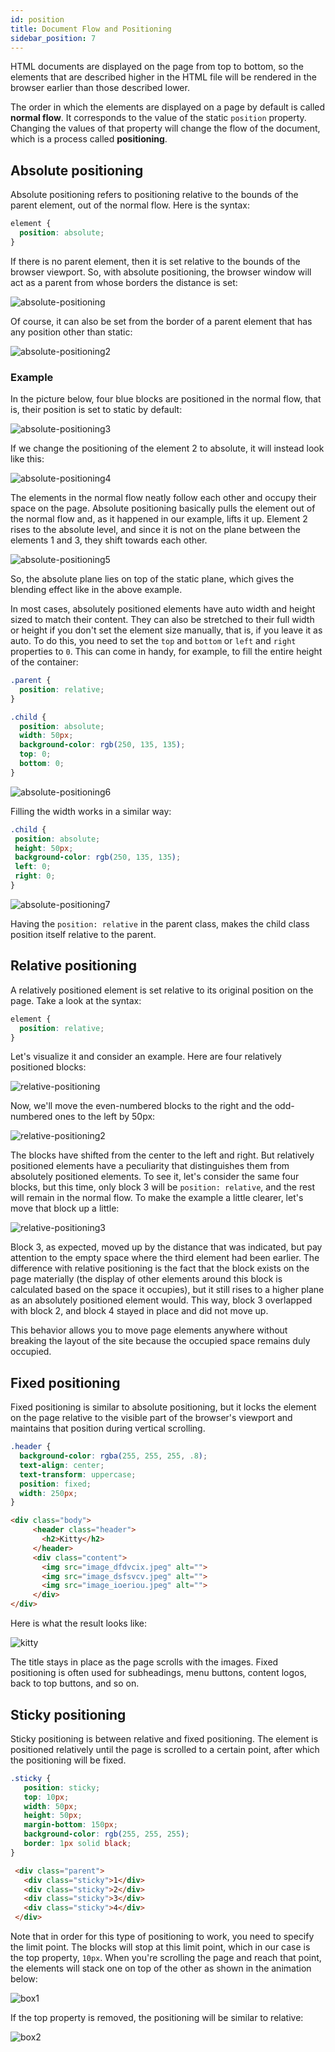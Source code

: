 ```yaml
---
id: position
title: Document Flow and Positioning
sidebar_position: 7
---
```


HTML documents are displayed on the page from top to bottom, so the elements that are described higher in the HTML file will be rendered in the browser earlier than those described lower.

The order in which the elements are displayed on a page by default is called **normal flow**. It corresponds to the value of the static `position` property. Changing the values of that property will change the flow of the document, which is a process called **positioning**.

## Absolute positioning

Absolute positioning refers to positioning relative to the bounds of the parent element, out of the normal flow. Here is the syntax:

```css
element {
  position: absolute;
}
```

If there is no parent element, then it is set relative to the bounds of the browser viewport. So, with absolute positioning, the browser window will act as a parent from whose borders the distance is set:

![absolute-positioning](/img/docs/Web/html/absolute-positioning.svg)

Of course, it can also be set from the border of a parent element that has any position other than static:

![absolute-positioning2](/img/docs/Web/html/absolute-positioning2.svg)

### Example

In the picture below, four blue blocks are positioned in the normal flow, that is, their position is set to static by default:

![absolute-positioning3](/img/docs/Web/html/absolute-positioning3.svg)

If we change the positioning of the element 2 to absolute, it will instead look like this:

![absolute-positioning4](/img/docs/Web/html/absolute-positioning4.svg)

The elements in the normal flow neatly follow each other and occupy their space on the page. Absolute positioning basically pulls the element out of the normal flow and, as it happened in our example, lifts it up. Element 2 rises to the absolute level, and since it is not on the plane between the elements 1 and 3, they shift towards each other.

![absolute-positioning5](/img/docs/Web/html/absolute-positioning5.svg)

So, the absolute plane lies on top of the static plane, which gives the blending effect like in the above example.

In most cases, absolutely positioned elements have auto width and height sized to match their content. They can also be stretched to their full width or height if you don't set the element size manually, that is, if you leave it as auto.
To do this, you need to set the `top` and `bottom` or `left` and `right` properties to `0`. This can come in handy, for example, to fill the entire height of the container:

```css
.parent {
  position: relative;
}

.child {
  position: absolute;
  width: 50px;
  background-color: rgb(250, 135, 135);
  top: 0;
  bottom: 0;
}
```

![absolute-positioning6](/img/docs/Web/html/absolute-positioning6.svg)

Filling the width works in a similar way:

```css
.child {
 position: absolute;
 height: 50px;
 background-color: rgb(250, 135, 135);
 left: 0;
 right: 0;
}
```

![absolute-positioning7](/img/docs/Web/html/absolute-positioning7.svg)

Having the `position: relative` in the parent class, makes the child class position itself relative to the parent.

## Relative positioning

A relatively positioned element is set relative to its original position on the page. Take a look at the syntax:

```css
element {
  position: relative;
}
```

Let's visualize it and consider an example. Here are four relatively positioned blocks:

![relative-positioning](/img/docs/Web/html/relative-positioning.svg)

Now, we'll move the even-numbered blocks to the right and the odd-numbered ones to the left by 50px:

![relative-positioning2](/img/docs/Web/html/relative-positioning2.svg)

The blocks have shifted from the center to the left and right. But relatively positioned elements have a peculiarity that distinguishes them from absolutely positioned elements. To see it, let's consider the same four blocks, but this time, only block 3 will be `position: relative`, and the rest will remain in the normal flow. To make the example a little clearer, let's move that block up a little:

![relative-positioning3](/img/docs/Web/html/relative-positioning3.svg)

Block 3, as expected, moved up by the distance that was indicated, but pay attention to the empty space where the third element had been earlier. The difference with relative positioning is the fact that the block exists on the page materially (the display of other elements around this block is calculated based on the space it occupies), but it still rises to a higher plane as an absolutely positioned element would. This way, block 3 overlapped with block 2, and block 4 stayed in place and did not move up.

This behavior allows you to move page elements anywhere without breaking the layout of the site because the occupied space remains duly occupied.

## Fixed positioning

Fixed positioning is similar to absolute positioning, but it locks the element on the page relative to the visible part of the browser's viewport and maintains that position during vertical scrolling.

```css {5}
.header {
  background-color: rgba(255, 255, 255, .8);
  text-align: center;
  text-transform: uppercase;
  position: fixed;
  width: 250px;
}
```

```html
<div class="body">
     <header class="header">
       <h2>Kitty</h2>
     </header>
     <div class="content">
       <img src="image_dfdvcix.jpeg" alt="">
       <img src="image_dsfsvcv.jpeg" alt="">
       <img src="image_ioeriou.jpeg" alt="">
     </div>
</div>
```

Here is what the result looks like:

![kitty](/img/docs/Web/html/kitty.gif)

The title stays in place as the page scrolls with the images. Fixed positioning is often used for subheadings, menu buttons, content logos, back to top buttons, and so on.

## Sticky positioning

Sticky positioning is between relative and fixed positioning. The element is positioned relatively until the page is scrolled to a certain point, after which the positioning will be fixed.

```css {2}
.sticky {
   position: sticky;
   top: 10px;
   width: 50px;
   height: 50px;
   margin-bottom: 150px;
   background-color: rgb(255, 255, 255);
   border: 1px solid black;
}
```

```html
 <div class="parent">
   <div class="sticky">1</div>
   <div class="sticky">2</div>
   <div class="sticky">3</div>
   <div class="sticky">4</div>
 </div>
```

Note that in order for this type of positioning to work, you need to specify the limit point. The blocks will stop at this limit point, which in our case is the top property, `10px`. When you're scrolling the page and reach that point, the elements will stack one on top of the other as shown in the animation below:

![box1](/img/docs/Web/html/box1.gif)

If the top property is removed, the positioning will be similar to relative:

![box2](/img/docs/Web/html/box2.gif)
